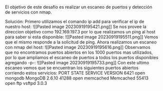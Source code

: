 El objetivo de este desafío es realizar un escaneo de puertos y detección de servicios con nmap. 

Solución:
Primero utilizamos el comando ip add para verificar el ip de nuestro host:
![[Pasted image 20230919195421.png]]
Se nos provee la direccion objetivo como 192.169.197.3 por lo que realizamos un ping al host para saber si esta disponible:
![[Pasted image 20230919195511.png]]
Vemos que el mismo responde a la solicitud de ping.
Ahora realizamos un escaneo con nmap del host:
![[Pasted image 20230919195616.png]]
Observamos que no encontramos puertos abiertos en los 1000 puertos mas utilizados, por lo que ampliamos el escaneo de puertos a todos los puertos disponibles agregando -p-:
![[Pasted image 20230919195733.png]]
Con este ultimo escaneo vemos que se encuentran los siguientes puertos abiertos corriendo estos servicios:
PORT       STATE    SERVICE        VERSION
6421         open    mongodb      MongoDB 2.6.10
41288       open    memcached  Memcached
55413       open    ftp                 vsftpd 3.0.3